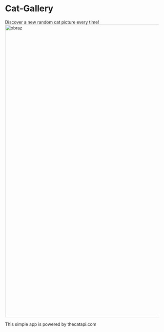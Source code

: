# Cat-Gallery
Discover a new random cat picture every time!
<img width="1920" height="956" alt="obraz" src="https://github.com/user-attachments/assets/0b15c52f-7d48-4acb-aead-fa8e44b537ac" />

This simple app is powered by thecatapi.com

